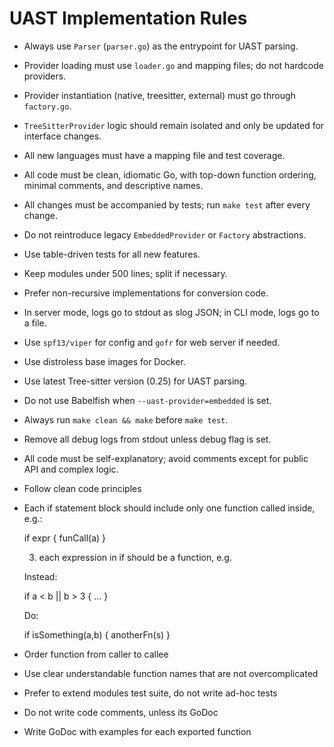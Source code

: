 # UAST Implementation Rules

- Always use `Parser` (`parser.go`) as the entrypoint for UAST parsing.
- Provider loading must use `loader.go` and mapping files; do not hardcode providers.
- Provider instantiation (native, treesitter, external) must go through `factory.go`.
- `TreeSitterProvider` logic should remain isolated and only be updated for interface changes.
- All new languages must have a mapping file and test coverage.
- All code must be clean, idiomatic Go, with top-down function ordering, minimal comments, and descriptive names.
- All changes must be accompanied by tests; run `make test` after every change.
- Do not reintroduce legacy `EmbeddedProvider` or `Factory` abstractions.
- Use table-driven tests for all new features.
- Keep modules under 500 lines; split if necessary.
- Prefer non-recursive implementations for conversion code.
- In server mode, logs go to stdout as slog JSON; in CLI mode, logs go to a file.
- Use `spf13/viper` for config and `gofr` for web server if needed.
- Use distroless base images for Docker.
- Use latest Tree-sitter version (0.25) for UAST parsing.
- Do not use Babelfish when `--uast-provider=embedded` is set.
- Always run `make clean && make` before `make test`.
- Remove all debug logs from stdout unless debug flag is set.
- All code must be self-explanatory; avoid comments except for public API and complex logic. 
- Follow clean code principles
- Each if statement block should include only one function called inside, e.g.:

    if expr {
    funCall(a)
    }

    3. each expression in if should be a function, e.g.

    Instead:

    if a < b || b > 3 {
    ...
    }

    Do:

    if isSomething(a,b) {
    anotherFn(s)
    }

- Order function from caller to callee
- Use clear understandable function names that are not overcomplicated
- Prefer to extend modules test suite, do not write ad-hoc tests
- Do not write code comments, unless its GoDoc
- Write GoDoc with examples for each exported function